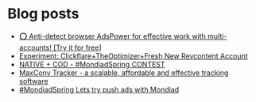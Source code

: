 # Blog posts
<!-- BLOG-POST-LIST:START -->
- [⭕ Anti-detect browser AdsPower for effective work with multi-accounts! [Try it for free]](https://afflift.com/f/threads/%E2%AD%95-anti-detect-browser-adspower-for-effective-work-with-multi-accounts-try-it-for-free.8805/)
- [Experiment: Clickflare+TheOptimizer+Fresh New Revcontent Account](https://afflift.com/f/threads/experiment-clickflare-theoptimizer-fresh-new-revcontent-account.10545/)
- [NATIVE + COD - #MondiadSpring CONTEST](https://afflift.com/f/threads/native-cod-mondiadspring-contest.10562/)
- [MaxConv Tracker - a scalable, affordable and effective tracking software](https://afflift.com/f/threads/maxconv-tracker-a-scalable-affordable-and-effective-tracking-software.9941/)
- [#MondiadSpring Lets try push ads with Mondiad](https://afflift.com/f/threads/mondiadspring-lets-try-push-ads-with-mondiad.10540/)
<!-- BLOG-POST-LIST:END -->
